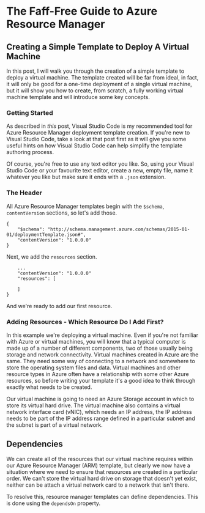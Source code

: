 # The Faff-Free Guide to Azure Resource Manager

## Creating a Simple Template to Deploy A Virtual Machine

In this post, I will walk you through the creation of a simple template to deploy a virtual machine. The template created will be far from ideal, in fact, it will only be good for a one-time deployment of a single virtual machine, but it will show you how to create, from scratch, a fully working virtual machine template and will introduce some key concepts.

### Getting Started

As described in *this* post, Visual Studio Code is my recommended tool for Azure Resource Manager deployment template creation. If you're new to Visual Studio Code, take a look at that post first as it will give you some useful hints on how Visual Studio Code can help simplify the template authoring process. 

Of course, you're free to use any text editor you like. So, using your Visual Studio Code or your favourite text editor, create a new, empty file, name it whatever you like but make sure it ends with a `.json` extension.

### The Header

All Azure Resource Manager templates begin with the `$schema`, `contentVersion` sections, so let's add those.

    {
        "$schema": "http://schema.management.azure.com/schemas/2015-01-01/deploymentTemplate.json#",
        "contentVersion": "1.0.0.0"
    }

Next, we add the `resources` section.

        ...
        "contentVersion": "1.0.0.0"
        "resources": [
            
        ]
    }

And we're ready to add our first resource.

### Adding Resources - Which Resource Do I Add First?

In this example we're deploying a virtual machine. Even if you're not familiar with Azure or virtual machines, you will know that a typical computer is made up of a number of different components, two of those usually being storage and network connectivity. Virtual machines created in Azure are the same. They need some way of connecting to a network and somewhere to store the operating system files and data. Virtual machines and other resource types in Azure often have a relationship with some other Azure resources, so before writing your template it's a good idea to think through exactly what needs to be created.

Our virtual machine is going to need an Azure Storage account in which to store its virtual hard drive. The virtual machine also contains a virtual network interface card (vNIC), which needs an IP address, the IP address needs to be part of the IP address range defined in a particular subnet and the subnet is part of a virtual network.

## Dependencies

We can create all of the resources that our virtual machine requires within our Azure Resource Manager (ARM) template, but clearly we now have a situation where we need to ensure that resources are created in a particular order. We can't store the virtual hard drive on storage that doesn't yet exist, neither can be attach a virtual network card to a network that isn't there.

To resolve this, resource manager templates can define dependencies. This is done using the `dependsOn` property.